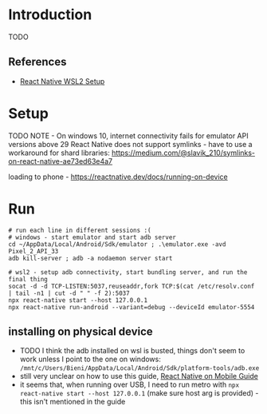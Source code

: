 # Introduction
TODO

## References
- [React Native WSL2 Setup](https://gist.github.com/bergmannjg/461958db03c6ae41a66d264ae6504ade)

# Setup
TODO
NOTE - On windows 10, internet connectivity fails for emulator API versions above 29
React Native does not support symlinks - have to use a workaround for shard libraries: https://medium.com/@slavik_210/symlinks-on-react-native-ae73ed63e4a7

loading to phone - https://reactnative.dev/docs/running-on-device

# Run
```
# run each line in different sessions :(
# windows - start emulator and start adb server
cd ~/AppData/Local/Android/Sdk/emulator ; .\emulator.exe -avd Pixel_2_API_33
adb kill-server ; adb -a nodaemon server start

# wsl2 - setup adb connectivity, start bundling server, and run the final thing
socat -d -d TCP-LISTEN:5037,reuseaddr,fork TCP:$(cat /etc/resolv.conf | tail -n1 | cut -d " " -f 2):5037
npx react-native start --host 127.0.0.1
npx react-native run-android --variant=debug --deviceId emulator-5554
```

## installing on physical device
- TODO I think the adb installed on wsl is busted, things don't seem to work unless I point to the one on windows: `/mnt/c/Users/Bieni/AppData/Local/Android/Sdk/platform-tools/adb.exe`
- still very unclear on how to use this guide, [React Native on Mobile Guide](https://reactnative.dev/docs/running-on-device)
- it seems that, when running over USB, I need to run metro with `npx react-native start --host 127.0.0.1` (make sure host arg is provided) - this isn't mentioned in the guide